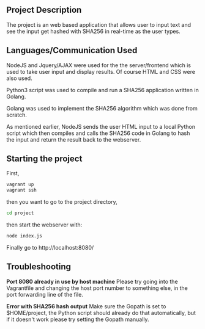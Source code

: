 ## Project Description

The project is an web based application that allows user to input text and see the input get hashed with SHA256 in real-time as the user types.

## Languages/Communication Used

NodeJS and Jquery/AJAX were used for the the server/frontend which is used to take user input and display results. Of course HTML and CSS were also used.

Python3 script was used to compile and run a SHA256 application written in Golang.

Golang was used to implement the SHA256 algorithm which was done from scratch.

As mentioned earlier, NodeJS sends the user HTML input to a local Python script which then compiles and calls the SHA256 code in Golang to hash the input and return the result back to the webserver.

## Starting the project

First,
```sh
vagrant up
vagrant ssh
```
then you want to go to the project directory,
```sh
cd project
```
then start the webserver with:
```sh
node index.js
```
Finally go to http://localhost:8080/

## Troubleshooting

**Port 8080 already in use by host machine**
Please try going into the Vagrantfile and changing the host port number to something else, in the port forwarding line of the file.

**Error with SHA256 hash output**
Make sure the Gopath is set to $HOME/project, the Python script should already do that automatically, but if it doesn't work please try setting the Gopath manually.
